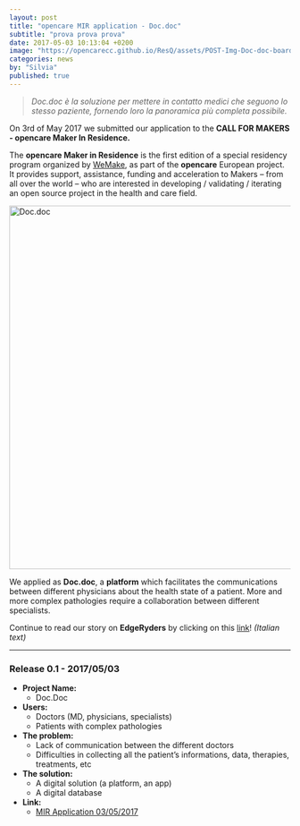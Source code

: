 ```yaml
---
layout: post
title: "opencare MIR application - Doc.doc"
subtitle: "prova prova prova"
date: 2017-05-03 10:13:04 +0200
image: "https://opencarecc.github.io/ResQ/assets/POST-Img-Doc-doc-board.png"
categories: news
by: "Silvia"
published: true
---
```


<blockquote><i>Doc.doc è la soluzione per mettere in contatto medici che seguono lo stesso paziente, fornendo loro la panoramica più completa possibile.</i></blockquote>

On 3rd of May 2017 we submitted our application to the <b>CALL FOR MAKERS - opencare Maker In Residence.</b>  

The <b>opencare Maker in Residence</b> is the first edition of a special residency program organized by [WeMake](wemake.cc), as part of the <b>opencare</b> European project. It provides support, assistance, funding and acceleration to Makers – from all over the world – who are interested in developing / validating / iterating an open source project in the health and care field.

<img src="https://opencarecc.github.io/ResQ/assets/POST-Img-Doc-doc-board.png" alt="Doc.doc" height="650" width="750">

We applied as <b>Doc.doc</b>, a <b>platform</b> which facilitates the communications between different physicians about the health state of a patient. More and more complex pathologies require a collaboration between different specialists.

Continue to read our story on <b>EdgeRyders</b> by clicking on this [link](https://edgeryders.eu/t/mir-application-doc-doc-now-resq/6578)! <i>(Italian text)</i>

***

### Release 0.1 - 2017/05/03

* <b>Project Name:</b>
  * Doc.Doc
* <b>Users:</b>
  * Doctors (MD, physicians, specialists)
  * Patients with complex pathologies
* <b>The problem:</b>
  * Lack of communication between the different doctors
  * Difficulties in collecting all the patient’s informations, data, therapies, treatments, etc
* <b>The solution:</b>
  * A digital solution (a platform, an app)
  * A digital database
* <b>Link:</b>
  * [MIR Application 03/05/2017](https://edgeryders.eu/t/mir-application-doc-doc-now-resq/6578)
